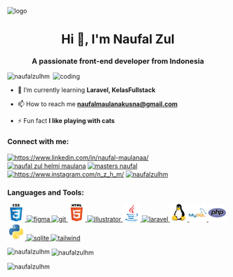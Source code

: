 ![logo](https://github.com/NAUFALZULHM/Customize-Github/blob/main/Github%20Banner%20Profile)
<h1 align="center">Hi 👋, I'm Naufal Zul</h1>
<h3 align="center">A passionate front-end developer from Indonesia</h3>

<img align="right" alt="coding" width="400" src="https://user-images.githubusercontent.com/69011963/137184767-79a13ec7-1bb3-4341-a6da-3a149c9c159a.gif">

<p align="left"> <img src="https://komarev.com/ghpvc/?username=naufalzulhm&label=Profile%20views&color=0e75b6&style=flat" alt="naufalzulhm" /> </p>

- 🌱 I’m currently learning **Laravel, KelasFullstack**

- 📫 How to reach me **naufalmaulanakusna@gmail.com**

- ⚡ Fun fact **I like playing with cats**

<h3 align="left">Connect with me:</h3>
<p align="left">
<a href="https://linkedin.com/in/https://www.linkedin.com/in/naufal-maulanaa/" target="blank"><img align="center" src="https://raw.githubusercontent.com/rahuldkjain/github-profile-readme-generator/master/src/images/icons/Social/linked-in-alt.svg" alt="https://www.linkedin.com/in/naufal-maulanaa/" height="30" width="40" /></a>
<a href="https://stackoverflow.com/users/naufal zul helmi maulana" target="blank"><img align="center" src="https://raw.githubusercontent.com/rahuldkjain/github-profile-readme-generator/master/src/images/icons/Social/stack-overflow.svg" alt="naufal zul helmi maulana" height="30" width="40" /></a>
<a href="https://fb.com/masters naufal" target="blank"><img align="center" src="https://raw.githubusercontent.com/rahuldkjain/github-profile-readme-generator/master/src/images/icons/Social/facebook.svg" alt="masters naufal" height="30" width="40" /></a>
<a href="https://instagram.com/https://www.instagram.com/n_z_h_m/" target="blank"><img align="center" src="https://raw.githubusercontent.com/rahuldkjain/github-profile-readme-generator/master/src/images/icons/Social/instagram.svg" alt="https://www.instagram.com/n_z_h_m/" height="30" width="40" /></a>
<a href="https://www.leetcode.com/naufalzulhm" target="blank"><img align="center" src="https://raw.githubusercontent.com/rahuldkjain/github-profile-readme-generator/master/src/images/icons/Social/leet-code.svg" alt="naufalzulhm" height="30" width="40" /></a>
</p>

<h3 align="left">Languages and Tools:</h3>
<p align="left"> 
    <a href="https://www.w3schools.com/css/" target="_blank" rel="noreferrer">
        <img src="https://raw.githubusercontent.com/devicons/devicon/master/icons/css3/css3-original-wordmark.svg" alt="css3" width="40" height="40"/> 
    </a> 
    <a href="https://www.figma.com/" target="_blank" rel="noreferrer">
        <img src="https://www.vectorlogo.zone/logos/figma/figma-icon.svg" alt="figma" width="40" height="40"/>
    </a> 
    <a href="https://git-scm.com/" target="_blank" rel="noreferrer">
        <img src="https://www.vectorlogo.zone/logos/git-scm/git-scm-icon.svg" alt="git" width="40" height="40"/>
    </a> 
    <a href="https://www.w3.org/html/" target="_blank" rel="noreferrer">
        <img src="https://raw.githubusercontent.com/devicons/devicon/master/icons/html5/html5-original-wordmark.svg" alt="html5" width="40" height="40"/>
    </a> 
    <a href="https://www.adobe.com/in/products/illustrator.html" target="_blank" rel="noreferrer">
        <img src="https://www.vectorlogo.zone/logos/adobe_illustrator/adobe_illustrator-icon.svg" alt="illustrator" width="40" height="40"/>
    </a> 
    <a href="https://www.java.com" target="_blank" rel="noreferrer">
        <img src="https://raw.githubusercontent.com/devicons/devicon/master/icons/java/java-original.svg" alt="java" width="40" height="40"/>
    </a> 
    <a href="https://laravel.com/" target="_blank" rel="noreferrer">
        <img src="https://upload.wikimedia.org/wikipedia/commons/9/9a/Laravel.svg" alt="laravel" width="40" height="40"/>
    </a>
    <a href="https://www.linux.org/" target="_blank" rel="noreferrer">
        <img src="https://raw.githubusercontent.com/devicons/devicon/master/icons/linux/linux-original.svg" alt="linux" width="40" height="40"/>
    </a> 
    <a href="https://www.mysql.com/" target="_blank" rel="noreferrer">
        <img src="https://raw.githubusercontent.com/devicons/devicon/master/icons/mysql/mysql-original-wordmark.svg" alt="mysql" width="40" height="40"/>
    </a> 
    <a href="https://www.php.net" target="_blank" rel="noreferrer">
        <img src="https://raw.githubusercontent.com/devicons/devicon/master/icons/php/php-original.svg" alt="php" width="40" height="40"/>
    </a> 
    <a href="https://www.python.org" target="_blank" rel="noreferrer">
        <img src="https://raw.githubusercontent.com/devicons/devicon/master/icons/python/python-original.svg" alt="python" width="40" height="40"/>
    </a> 
    <a href="https://www.sqlite.org/" target="_blank" rel="noreferrer">
        <img src="https://www.vectorlogo.zone/logos/sqlite/sqlite-icon.svg" alt="sqlite" width="40" height="40"/>
    </a> 
    <a href="https://tailwindcss.com/" target="_blank" rel="noreferrer">
        <img src="https://www.vectorlogo.zone/logos/tailwindcss/tailwindcss-icon.svg" alt="tailwind" width="40" height="40"/>
    </a> 
</p>


<p><img align="left" src="https://github-readme-stats.vercel.app/api/top-langs?username=naufalzulhm&show_icons=true&locale=en&layout=compact" alt="naufalzulhm" /></p>

<p>&nbsp;<img align="center" src="https://github-readme-stats.vercel.app/api?username=naufalzulhm&show_icons=true&locale=en" alt="naufalzulhm" /></p>

<p><img align="center" src="https://github-readme-streak-stats.herokuapp.com/?user=naufalzulhm&" alt="naufalzulhm" /></p>

